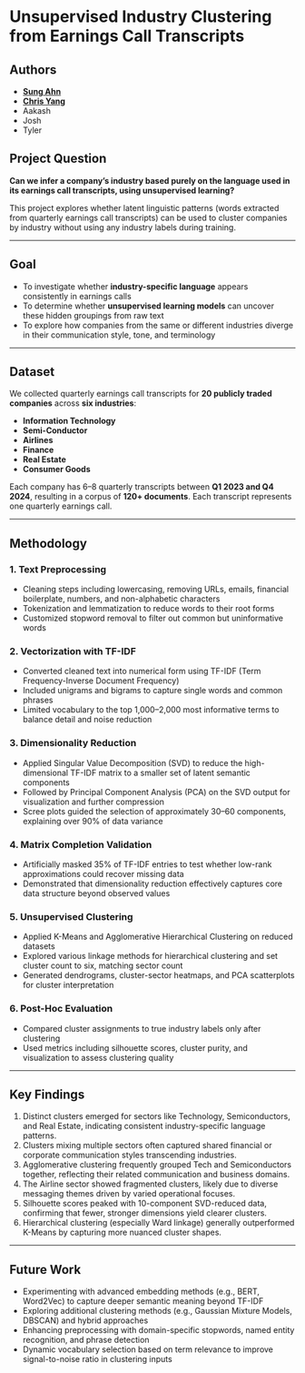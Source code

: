 # Unsupervised Industry Clustering from Earnings Call Transcripts

## Authors
- **[Sung Ahn](https://github.com/sahn1998)**
- **[Chris Yang](https://github.com/ChristufaY)**
- Aakash
- Josh
- Tyler

## Project Question
**Can we infer a company’s industry based purely on the language used in its earnings call transcripts, using unsupervised learning?**

This project explores whether latent linguistic patterns (words extracted from quarterly earnings call transcripts) can be used to cluster companies by industry without using any industry labels during training.

---

## Goal
- To investigate whether **industry-specific language** appears consistently in earnings calls
- To determine whether **unsupervised learning models** can uncover these hidden groupings from raw text
- To explore how companies from the same or different industries diverge in their communication style, tone, and terminology

---

## Dataset
We collected quarterly earnings call transcripts for **20 publicly traded companies** across **six industries**:
- **Information Technology**
- **Semi-Conductor**
- **Airlines**
- **Finance**
- **Real Estate**
- **Consumer Goods**

Each company has 6–8 quarterly transcripts between **Q1 2023 and Q4 2024**, resulting in a corpus of **120+ documents**. Each transcript represents one quarterly earnings call.

---

## Methodology

### 1. Text Preprocessing
- Cleaning steps including lowercasing, removing URLs, emails, financial boilerplate, numbers, and non-alphabetic characters
- Tokenization and lemmatization to reduce words to their root forms
- Customized stopword removal to filter out common but uninformative words

### 2. Vectorization with TF-IDF
- Converted cleaned text into numerical form using TF-IDF (Term Frequency-Inverse Document Frequency)
- Included unigrams and bigrams to capture single words and common phrases
- Limited vocabulary to the top 1,000–2,000 most informative terms to balance detail and noise reduction

### 3. Dimensionality Reduction
- Applied Singular Value Decomposition (SVD) to reduce the high-dimensional TF-IDF matrix to a smaller set of latent semantic components
- Followed by Principal Component Analysis (PCA) on the SVD output for visualization and further compression
- Scree plots guided the selection of approximately 30–60 components, explaining over 90% of data variance

### 4. Matrix Completion Validation
- Artificially masked 35% of TF-IDF entries to test whether low-rank approximations could recover missing data
- Demonstrated that dimensionality reduction effectively captures core data structure beyond observed values

### 5. Unsupervised Clustering
- Applied K-Means and Agglomerative Hierarchical Clustering on reduced datasets
- Explored various linkage methods for hierarchical clustering and set cluster count to six, matching sector count
- Generated dendrograms, cluster-sector heatmaps, and PCA scatterplots for cluster interpretation

### 6. Post-Hoc Evaluation
- Compared cluster assignments to true industry labels only after clustering
- Used metrics including silhouette scores, cluster purity, and visualization to assess clustering quality

---

## Key Findings

1. Distinct clusters emerged for sectors like Technology, Semiconductors, and Real Estate, indicating consistent industry-specific language patterns.
2. Clusters mixing multiple sectors often captured shared financial or corporate communication styles transcending industries.
3. Agglomerative clustering frequently grouped Tech and Semiconductors together, reflecting their related communication and business domains.
4. The Airline sector showed fragmented clusters, likely due to diverse messaging themes driven by varied operational focuses.
5. Silhouette scores peaked with 10-component SVD-reduced data, confirming that fewer, stronger dimensions yield clearer clusters.
6. Hierarchical clustering (especially Ward linkage) generally outperformed K-Means by capturing more nuanced cluster shapes.

---

## Future Work
- Experimenting with advanced embedding methods (e.g., BERT, Word2Vec) to capture deeper semantic meaning beyond TF-IDF
- Exploring additional clustering methods (e.g., Gaussian Mixture Models, DBSCAN) and hybrid approaches
- Enhancing preprocessing with domain-specific stopwords, named entity recognition, and phrase detection
- Dynamic vocabulary selection based on term relevance to improve signal-to-noise ratio in clustering inputs